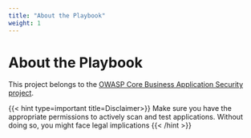 ```yaml
---
title: "About the Playbook"
weight: 1
---
```


# About the Playbook

This project belongs to the [OWASP Core Business Application Security project](https://owasp.org/www-project-core-business-application-security/).

{{< hint type=important title=Disclaimer>}}
Make sure you have the appropriate permissions to actively scan and test applications. Without doing so, you might face legal implications
{{< /hint >}}
